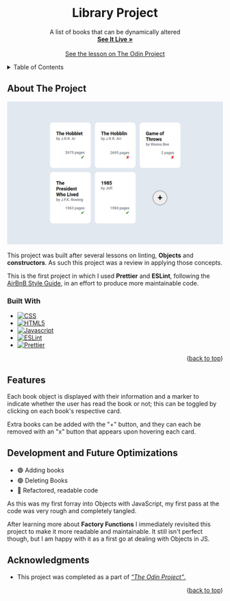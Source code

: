 <a name="readme-top"></a>
<br />
<div align="center">
<h1 align="center">Library Project</h1>

  <p align="center">
    A list of books that can be dynamically altered
    <br />
    <a href="https://larrys-code.github.io/Library-Project/"><strong>See It Live »</strong></a>
    <br />
    <br />
    <a href="https://www.theodinproject.com/lessons/node-path-javascript-library">See the lesson on The Odin Project</a>
  </p>
</div>



<!-- TABLE OF CONTENTS -->
<details>
  <summary>Table of Contents</summary>
  <ol>
    <li>
      <a href="#about-the-project">About The Project</a>
      <ul>
        <li><a href="#built-with">Built With</a></li>
      </ul>
    </li>
    <li><a href="#features">Features</a></li>
    <li><a href="#development-and-future-optimizations">Development and Future Optimizations</a></li>
    <li><a href="#acknowledgments">Acknowledgments</a></li>
  </ol>
</details>



<!-- ABOUT THE PROJECT -->
## About The Project

[![Product Name Screen Shot][product-screenshot]](https://larrys-code.github.io/Library-Project/)

This project was built after several lessons on linting, **Objects** and **constructors**. As such this project was a review in applying those concepts.

This is the first project in which I used **Prettier** and **ESLint**, following the [AirBnB Style Guide](https://github.com/airbnb/javascript), in an effort to produce more maintainable code.

### Built With

* [![CSS][CSS-logo]][CSS-url]
* [![HTML5][HTML5-logo]][HTML5-url]
* [![Javascript][Javascript-logo]][Javascript-url]
* [![ESLint][ESLint-logo]][ESLint-url]
* [![Prettier][Prettier-logo]][Prettier-url]

<p align="right">(<a href="#readme-top">back to top</a>)</p>

<!-- FEATURES -->
## Features

Each book object is displayed with their information and a marker to indicate whether the user has read the book or not; this can be toggled by clicking on each book's respective card.

Extra books can be added with the "+" button, and they can each be removed with an "x" button that appears upon hovering each card.

## Development and Future Optimizations

- :green_circle: Adding books
- :green_circle: Deleting Books
- :large_orange_diamond: Refactored, readable code

As this was my first forray into Objects with JavaScript, my first pass at the code was very rough and completely tangled.

After learning more about **Factory Functions** I immediately revisited this project to make it more readable and maintainable. It still isn't perfect though, but I am happy with it as a first go at dealing with Objects in JS.

## Acknowledgments

* This project was completed as a part of [*"The Odin Project"*.](odin-url)

<p align="right">(<a href="#readme-top">back to top</a>)</p>



[product-screenshot]: ./images/screenshot.png
[odin-url]: https://www.theodinproject.com/lessons/node-path-javascript-library

[CSS-logo]: https://img.shields.io/badge/CSS%20-%231572B6.svg?style=for-the-badge&logo=css3&logoColor=white
[CSS-url]: https://www.w3.org/Style/CSS/#specs

[ESLint-logo]: https://img.shields.io/badge/ESLint-4B32C3?style=for-the-badge&logo=eslint&logoColor=white
[ESLint-url]: https://eslint.org/

[HTML5-logo]: https://img.shields.io/badge/HTML5%20-%23E34F26.svg?style=for-the-badge&logo=html5&logoColor=white
[HTML5-url]: https://html.spec.whatwg.org/

[Javascript-logo]: https://img.shields.io/static/v1?style=for-the-badge&message=JavaScript&color=222222&logo=JavaScript&logoColor=F7DF1E&label=
[Javascript-url]: https://www.ecma-international.org/publications-and-standards/standards/ecma-262/

[Prettier-logo]: https://img.shields.io/static/v1?style=for-the-badge&message=Prettier&color=222222&logo=Prettier&logoColor=F7B93E&label=
[Prettier-url]: https://prettier.io/

